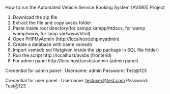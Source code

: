 How to run the Automated Vehicle Service Booking System (AVSBS) Project
1. Download the  zip file
2. Extract the file and copy avsbs folder
3. Paste inside root directory(for xampp xampp/htdocs, for wamp wamp/www, for lamp var/www/html)
4. Open PHPMyAdmin (http://localhost/phpmyadmin)
5. Create a database with name vsmsdb
6. Import vsmsdb.sql file(given inside the zip package in SQL file folder)
7. Run the script http://localhost/avsbs (frontend)
8. For admin panel http://localhost/avsbs/admin  (admin panel)

Credential for admin panel :
Username: admin
Password: Test@123

Credential for user panel :
Username: testuser@test.com
Password: Test@123
